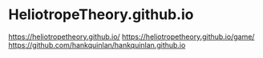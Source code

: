 # HeliotropeTheory.github.io
https://heliotropetheory.github.io/
https://heliotropetheory.github.io/game/
https://github.com/hankquinlan/hankquinlan.github.io
